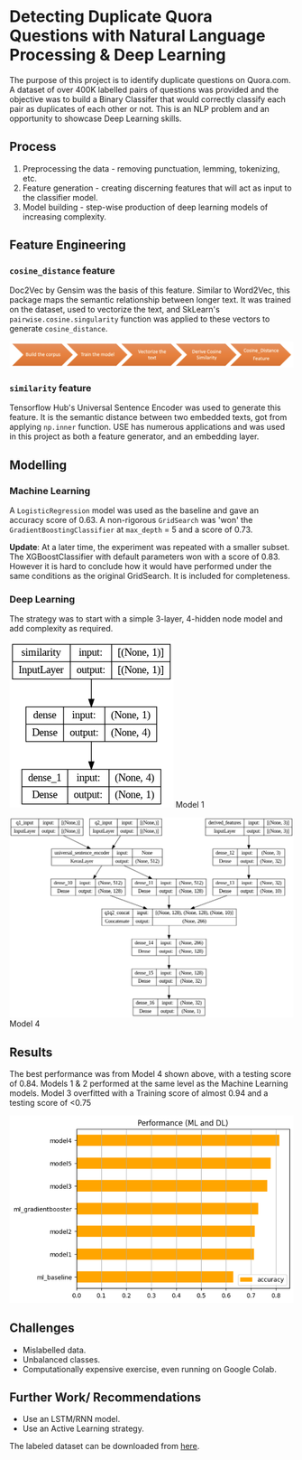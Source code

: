 # Detecting Duplicate Quora Questions with Natural Language Processing & Deep Learning

The purpose of this project is to identify duplicate questions on Quora.com. A dataset of over 400K labelled pairs of questions was provided and the objective was to build a Binary Classifer that would correctly classify each pair as duplicates of each other or not. This is an NLP problem and an opportunity to showcase Deep Learning skills.

## Process

1. Preprocessing the data - removing punctuation, lemming, tokenizing, etc.
2. Feature generation - creating discerning features that will act as input to the classifier model.
3. Model building - step-wise production of deep learning models of increasing complexity.

## Feature Engineering 
### `cosine_distance` feature

Doc2Vec by Gensim was the basis of this feature. Similar to Word2Vec, this package maps the semantic relationship between longer text. It was trained on the dataset, used to vectorize the text, and SkLearn's `pairwise.cosine.singularity` function was applied to these vectors to generate `cosine_distance`.

![flow](images/flow_cosine_distance.png)

### `similarity` feature
Tensorflow Hub's Universal Sentence Encoder was used to generate this feature. It is the semantic distance between two embedded texts, got from applying `np.inner` function. USE has numerous applications and was used in this project as both a feature generator, and an embedding layer.
 

## Modelling 
### Machine Learning
A `LogisticRegression` model was used as the baseline and gave an accuracy score of 0.63. A non-rigorous `GridSearch` was 'won' the `GradientBoostingClassifier` at `max_depth` = 5 and a score of 0.73.

**Update**: At a later time, the experiment was repeated with a smaller subset. The XGBoostClassifier with default parameters won with a score of 0.83. However it is hard to conclude how it would have performed under the same conditions as the original GridSearch. It is included for completeness.

### Deep Learning
The strategy was to start with a simple 3-layer, 4-hidden node model and add complexity as required.

![plot](images/model_1.png)
Model 1

![plot](images/model_4.png)
Model 4

## Results
The best performance was from Model 4 shown above, with a testing score of 0.84. Models 1 & 2 performed at the same level as the Machine Learning models. Model 3 overfitted with a Training score of almost 0.94 and a testing score of <0.75

![plot](images/performance.png) 

## Challenges
* Mislabelled data. 
* Unbalanced classes.
* Computationally expensive exercise, even running on Google Colab. 

## Further Work/ Recommendations
* Use an LSTM/RNN model.
* Use an Active Learning strategy.


The labeled dataset can be downloaded from [here](https://drive.google.com/file/d/19iWVGLBi7edqybybam56bt2Zy7vpf1Xc/view?usp=sharing).
